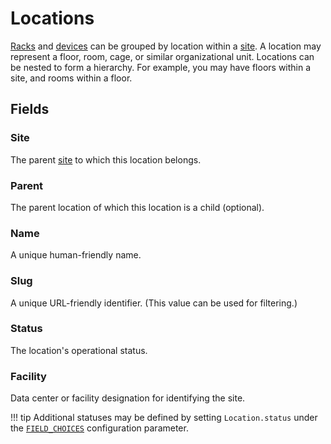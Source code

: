 # Locations

[Racks](./rack.md) and [devices](./device.md) can be grouped by location within a [site](./site.md). A location may represent a floor, room, cage, or similar organizational unit. Locations can be nested to form a hierarchy. For example, you may have floors within a site, and rooms within a floor.

## Fields

### Site

The parent [site](./site.md) to which this location belongs.

### Parent

The parent location of which this location is a child (optional).

### Name

A unique human-friendly name.

### Slug

A unique URL-friendly identifier. (This value can be used for filtering.)

### Status

The location's operational status.

### Facility

Data center or facility designation for identifying the site.

!!! tip
    Additional statuses may be defined by setting `Location.status` under the [`FIELD_CHOICES`](../../configuration/data-validation.md#field_choices) configuration parameter.
